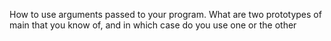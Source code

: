 How to use arguments passed to your program. What are two prototypes of main that you know of, and in which case do you use one or the other
